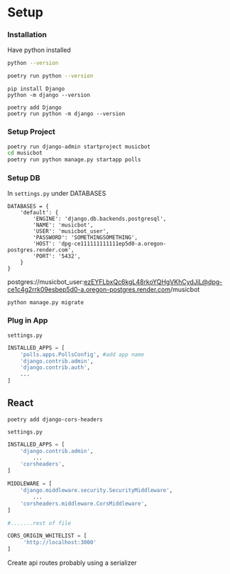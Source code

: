 # Setup

### Installation

Have python installed  

```bash
python --version

poetry run python --version
```



```
pip install Django
python -m django --version

poetry add Django
poetry run python -m django --version
```

### Setup Project

```bash
poetry run django-admin startproject musicbot
cd musicbot
poetry run python manage.py startapp polls
```

### Setup DB

In `settings.py` under DATABASES

```
DATABASES = {
    'default': {
        'ENGINE': 'django.db.backends.postgresql',
        'NAME': 'musicbot',
        'USER': 'musicbot_user',
        'PASSWORD': 'SOMETHINGSOMETHING',
        'HOST': 'dpg-ce111111111111ep5d0-a.oregon-postgres.render.com',
        'PORT': '5432',
    }
}
```

postgres://musicbot_user:ezEYFLbxQc6kgL48rkoYQHgVKhCydJiL@dpg-ce1c4g2rrk09esbep5d0-a.oregon-postgres.render.com/musicbot

```
python manage.py migrate
```

### Plug in App

`settings.py`

```python
INSTALLED_APPS = [
    'polls.apps.PollsConfig', #add app name
    'django.contrib.admin',
    'django.contrib.auth',
    ...
]
```

## React

```
poetry add django-cors-headers
```

`settings.py`

```python
INSTALLED_APPS = [
    'django.contrib.admin',
		...
    'corsheaders',
]

MIDDLEWARE = [
    'django.middleware.security.SecurityMiddleware',
		...
    'corsheaders.middleware.CorsMiddleware',
]

#.......rest of file

CORS_ORIGIN_WHITELIST = [
     'http://localhost:3000'
]
```

Create api routes probably using a serializer
